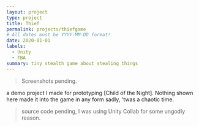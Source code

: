 ```yaml
---
layout: project
type: project
title: Thief
permalink: projects/thiefgame
# All dates must be YYYY-MM-DD format!
date: 2020-01-01
labels:
  - Unity
  - TBA
summary: tiny stealth game about stealing things
---
```


> Screenshots pending.

a demo project I made for prototyping [Child of the Night]. Nothing shown here made it into the game in any form sadly, 'twas a chaotic time.

> source code pending, I was using Unity Collab for some ungodly reason.